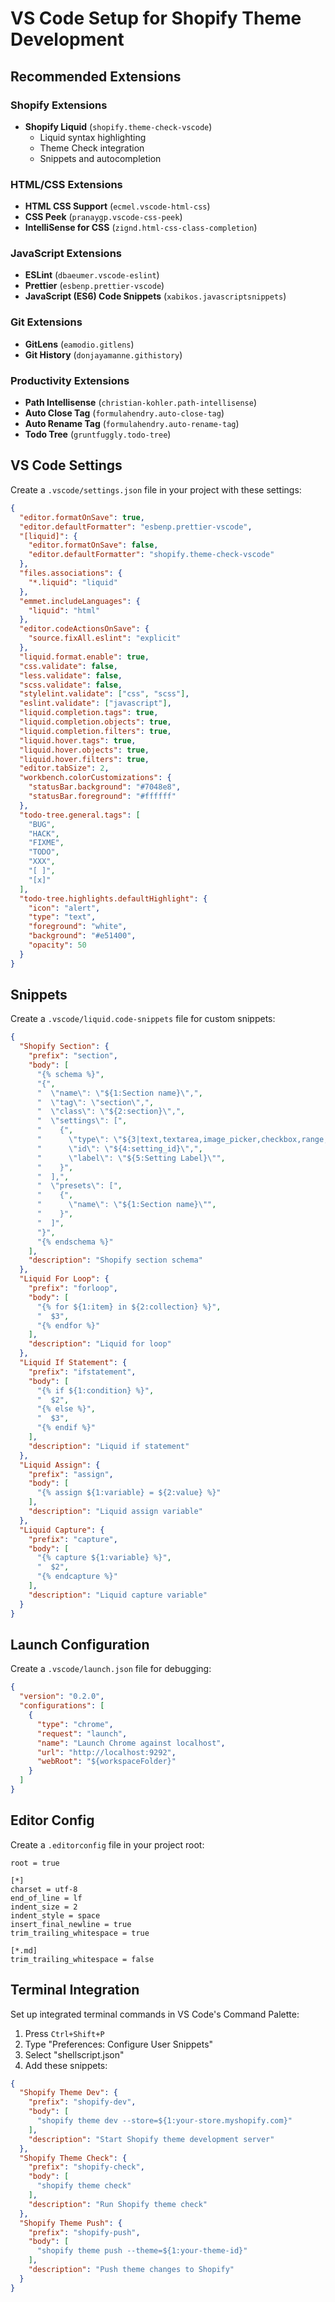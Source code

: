 # VS Code Setup for Shopify Theme Development

## Recommended Extensions

### Shopify Extensions
- **Shopify Liquid** (`shopify.theme-check-vscode`)
  - Liquid syntax highlighting
  - Theme Check integration
  - Snippets and autocompletion

### HTML/CSS Extensions
- **HTML CSS Support** (`ecmel.vscode-html-css`)
- **CSS Peek** (`pranaygp.vscode-css-peek`)
- **IntelliSense for CSS** (`zignd.html-css-class-completion`)

### JavaScript Extensions
- **ESLint** (`dbaeumer.vscode-eslint`)
- **Prettier** (`esbenp.prettier-vscode`)
- **JavaScript (ES6) Code Snippets** (`xabikos.javascriptsnippets`)

### Git Extensions
- **GitLens** (`eamodio.gitlens`)
- **Git History** (`donjayamanne.githistory`)

### Productivity Extensions
- **Path Intellisense** (`christian-kohler.path-intellisense`)
- **Auto Close Tag** (`formulahendry.auto-close-tag`)
- **Auto Rename Tag** (`formulahendry.auto-rename-tag`)
- **Todo Tree** (`gruntfuggly.todo-tree`)

## VS Code Settings

Create a `.vscode/settings.json` file in your project with these settings:

```json
{
  "editor.formatOnSave": true,
  "editor.defaultFormatter": "esbenp.prettier-vscode",
  "[liquid]": {
    "editor.formatOnSave": false,
    "editor.defaultFormatter": "shopify.theme-check-vscode"
  },
  "files.associations": {
    "*.liquid": "liquid"
  },
  "emmet.includeLanguages": {
    "liquid": "html"
  },
  "editor.codeActionsOnSave": {
    "source.fixAll.eslint": "explicit"
  },
  "liquid.format.enable": true,
  "css.validate": false,
  "less.validate": false,
  "scss.validate": false,
  "stylelint.validate": ["css", "scss"],
  "eslint.validate": ["javascript"],
  "liquid.completion.tags": true,
  "liquid.completion.objects": true,
  "liquid.completion.filters": true,
  "liquid.hover.tags": true,
  "liquid.hover.objects": true,
  "liquid.hover.filters": true,
  "editor.tabSize": 2,
  "workbench.colorCustomizations": {
    "statusBar.background": "#7048e8",
    "statusBar.foreground": "#ffffff"
  },
  "todo-tree.general.tags": [
    "BUG",
    "HACK",
    "FIXME",
    "TODO",
    "XXX",
    "[ ]",
    "[x]"
  ],
  "todo-tree.highlights.defaultHighlight": {
    "icon": "alert",
    "type": "text",
    "foreground": "white",
    "background": "#e51400",
    "opacity": 50
  }
}
```

## Snippets

Create a `.vscode/liquid.code-snippets` file for custom snippets:

```json
{
  "Shopify Section": {
    "prefix": "section",
    "body": [
      "{% schema %}",
      "{",
      "  \"name\": \"${1:Section name}\",",
      "  \"tag\": \"section\",",
      "  \"class\": \"${2:section}\",",
      "  \"settings\": [",
      "    {",
      "      \"type\": \"${3|text,textarea,image_picker,checkbox,range,color,select|}\",",
      "      \"id\": \"${4:setting_id}\",",
      "      \"label\": \"${5:Setting Label}\"",
      "    }",
      "  ],",
      "  \"presets\": [",
      "    {",
      "      \"name\": \"${1:Section name}\"",
      "    }",
      "  ]",
      "}",
      "{% endschema %}"
    ],
    "description": "Shopify section schema"
  },
  "Liquid For Loop": {
    "prefix": "forloop",
    "body": [
      "{% for ${1:item} in ${2:collection} %}",
      "  $3",
      "{% endfor %}"
    ],
    "description": "Liquid for loop"
  },
  "Liquid If Statement": {
    "prefix": "ifstatement",
    "body": [
      "{% if ${1:condition} %}",
      "  $2",
      "{% else %}",
      "  $3",
      "{% endif %}"
    ],
    "description": "Liquid if statement"
  },
  "Liquid Assign": {
    "prefix": "assign",
    "body": [
      "{% assign ${1:variable} = ${2:value} %}"
    ],
    "description": "Liquid assign variable"
  },
  "Liquid Capture": {
    "prefix": "capture",
    "body": [
      "{% capture ${1:variable} %}",
      "  $2",
      "{% endcapture %}"
    ],
    "description": "Liquid capture variable"
  }
}
```

## Launch Configuration

Create a `.vscode/launch.json` file for debugging:

```json
{
  "version": "0.2.0",
  "configurations": [
    {
      "type": "chrome",
      "request": "launch",
      "name": "Launch Chrome against localhost",
      "url": "http://localhost:9292",
      "webRoot": "${workspaceFolder}"
    }
  ]
}
```

## Editor Config

Create a `.editorconfig` file in your project root:

```editorconfig
root = true

[*]
charset = utf-8
end_of_line = lf
indent_size = 2
indent_style = space
insert_final_newline = true
trim_trailing_whitespace = true

[*.md]
trim_trailing_whitespace = false
```

## Terminal Integration

Set up integrated terminal commands in VS Code's Command Palette:

1. Press `Ctrl+Shift+P`
2. Type "Preferences: Configure User Snippets"
3. Select "shellscript.json"
4. Add these snippets:

```json
{
  "Shopify Theme Dev": {
    "prefix": "shopify-dev",
    "body": [
      "shopify theme dev --store=${1:your-store.myshopify.com}"
    ],
    "description": "Start Shopify theme development server"
  },
  "Shopify Theme Check": {
    "prefix": "shopify-check",
    "body": [
      "shopify theme check"
    ],
    "description": "Run Shopify theme check"
  },
  "Shopify Theme Push": {
    "prefix": "shopify-push",
    "body": [
      "shopify theme push --theme=${1:your-theme-id}"
    ],
    "description": "Push theme changes to Shopify"
  }
}
```
